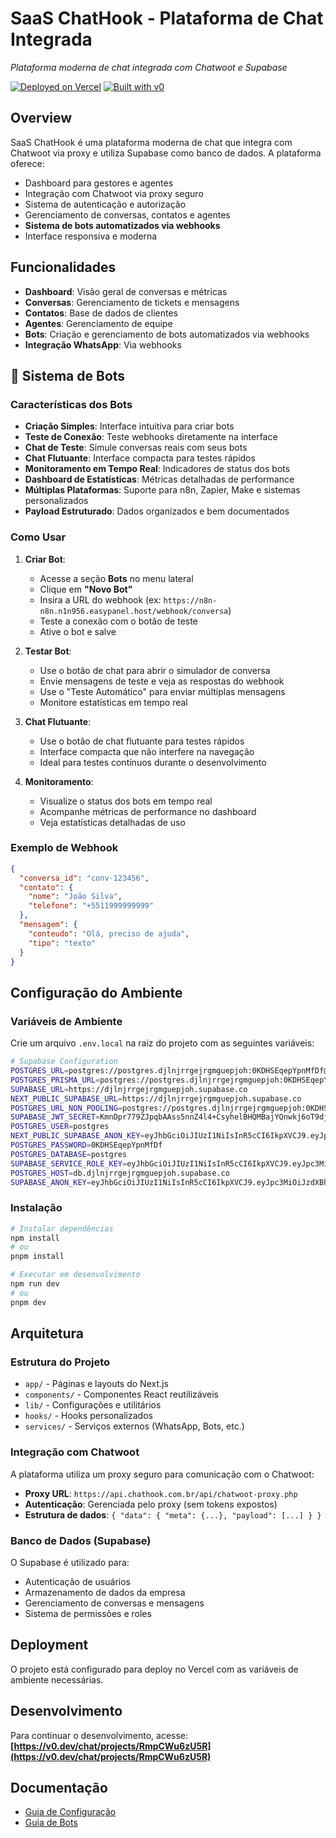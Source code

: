 # SaaS ChatHook - Plataforma de Chat Integrada

*Plataforma moderna de chat integrada com Chatwoot e Supabase*

[![Deployed on Vercel](https://img.shields.io/badge/Deployed%20on-Vercel-black?style=for-the-badge&logo=vercel)](https://vercel.com/rafael-portelas-projects/v0-modern-saa-s-platform)
[![Built with v0](https://img.shields.io/badge/Built%20with-v0.dev-black?style=for-the-badge)](https://v0.dev/chat/projects/RmpCWu6zU5R)

## Overview

SaaS ChatHook é uma plataforma moderna de chat que integra com Chatwoot via proxy e utiliza Supabase como banco de dados. A plataforma oferece:

- Dashboard para gestores e agentes
- Integração com Chatwoot via proxy seguro
- Sistema de autenticação e autorização
- Gerenciamento de conversas, contatos e agentes
- **Sistema de bots automatizados via webhooks**
- Interface responsiva e moderna

## Funcionalidades

- **Dashboard**: Visão geral de conversas e métricas
- **Conversas**: Gerenciamento de tickets e mensagens
- **Contatos**: Base de dados de clientes
- **Agentes**: Gerenciamento de equipe
- **Bots**: Criação e gerenciamento de bots automatizados via webhooks
- **Integração WhatsApp**: Via webhooks

## 🚀 Sistema de Bots

### Características dos Bots

- **Criação Simples**: Interface intuitiva para criar bots
- **Teste de Conexão**: Teste webhooks diretamente na interface
- **Chat de Teste**: Simule conversas reais com seus bots
- **Chat Flutuante**: Interface compacta para testes rápidos
- **Monitoramento em Tempo Real**: Indicadores de status dos bots
- **Dashboard de Estatísticas**: Métricas detalhadas de performance
- **Múltiplas Plataformas**: Suporte para n8n, Zapier, Make e sistemas personalizados
- **Payload Estruturado**: Dados organizados e bem documentados

### Como Usar

1. **Criar Bot**:
   - Acesse a seção **Bots** no menu lateral
   - Clique em **"Novo Bot"**
   - Insira a URL do webhook (ex: `https://n8n-n8n.n1n956.easypanel.host/webhook/conversa`)
   - Teste a conexão com o botão de teste
   - Ative o bot e salve

2. **Testar Bot**:
   - Use o botão de chat para abrir o simulador de conversa
   - Envie mensagens de teste e veja as respostas do webhook
   - Use o "Teste Automático" para enviar múltiplas mensagens
   - Monitore estatísticas em tempo real

3. **Chat Flutuante**:
   - Use o botão de chat flutuante para testes rápidos
   - Interface compacta que não interfere na navegação
   - Ideal para testes contínuos durante o desenvolvimento

4. **Monitoramento**:
   - Visualize o status dos bots em tempo real
   - Acompanhe métricas de performance no dashboard
   - Veja estatísticas detalhadas de uso

### Exemplo de Webhook

```json
{
  "conversa_id": "conv-123456",
  "contato": {
    "nome": "João Silva",
    "telefone": "+5511999999999"
  },
  "mensagem": {
    "conteudo": "Olá, preciso de ajuda",
    "tipo": "texto"
  }
}
```

## Configuração do Ambiente

### Variáveis de Ambiente

Crie um arquivo `.env.local` na raiz do projeto com as seguintes variáveis:

```bash
# Supabase Configuration
POSTGRES_URL=postgres://postgres.djlnjrrgejrgmguepjoh:0KDHSEqepYpnMfDf@aws-0-sa-east-1.pooler.supabase.com:6543/postgres?sslmode=require&supa=base-pooler.x
POSTGRES_PRISMA_URL=postgres://postgres.djlnjrrgejrgmguepjoh:0KDHSEqepYpnMfDf@aws-0-sa-east-1.pooler.supabase.com:6543/postgres?sslmode=require&pgbouncer=true
SUPABASE_URL=https://djlnjrrgejrgmguepjoh.supabase.co
NEXT_PUBLIC_SUPABASE_URL=https://djlnjrrgejrgmguepjoh.supabase.co
POSTGRES_URL_NON_POOLING=postgres://postgres.djlnjrrgejrgmguepjoh:0KDHSEqepYpnMfDf@aws-0-sa-east-1.pooler.supabase.com:5432/postgres?sslmode=require
SUPABASE_JWT_SECRET=KmnDpr779ZJpqbAAss5nnZ4l4+CsyhelBHQMBajYQnwkj6oT9djOwQmt9kg58g81X5rtfUw6r+g1kdeMBP8D4g==
POSTGRES_USER=postgres
NEXT_PUBLIC_SUPABASE_ANON_KEY=eyJhbGciOiJIUzI1NiIsInR5cCI6IkpXVCJ9.eyJpc3MiOiJzdXBhYmFzZSIsInJlZiI6ImRqbG5qcnJnZWpyZ21ndWVwam9oIiwicm9sZSI6ImFub24iLCJpYXQiOjE3NTMyNjE2MzYsImV4cCI6MjA2ODgzNzYzNn0.7N_nP26Z_efJpwH1bS-JGQkWNmpY0dM91jVolhjbo98
POSTGRES_PASSWORD=0KDHSEqepYpnMfDf
POSTGRES_DATABASE=postgres
SUPABASE_SERVICE_ROLE_KEY=eyJhbGciOiJIUzI1NiIsInR5cCI6IkpXVCJ9.eyJpc3MiOiJzdXBhYmFzZSIsInJlZiI6ImRqbG5qcnJnZWpyZ21ndWVwam9oIiwicm9sZSI6InNlcnZpY2Vfcm9sZSIsImlhdCI6MTc1MzI2MTYzNiwiZXhwIjoyMDY4ODM3NjM2fQ.Mq6qqVuqXCMcL8dG4lE1bn6Of_O3MWCdJHz3uNBOTGk
POSTGRES_HOST=db.djlnjrrgejrgmguepjoh.supabase.co
SUPABASE_ANON_KEY=eyJhbGciOiJIUzI1NiIsInR5cCI6IkpXVCJ9.eyJpc3MiOiJzdXBhYmFzZSIsInJlZiI6ImRqbG5qcnJnZWpyZ21ndWVwam9oIiwicm9sZSI6ImFub24iLCJpYXQiOjE3NTMyNjE2MzYsImV4cCI6MjA2ODgzNzYzNn0.7N_nP26Z_efJpwH1bS-JGQkWNmpY0dM91jVolhjbo98
```

### Instalação

```bash
# Instalar dependências
npm install
# ou
pnpm install

# Executar em desenvolvimento
npm run dev
# ou
pnpm dev
```

## Arquitetura

### Estrutura do Projeto

- `app/` - Páginas e layouts do Next.js
- `components/` - Componentes React reutilizáveis
- `lib/` - Configurações e utilitários
- `hooks/` - Hooks personalizados
- `services/` - Serviços externos (WhatsApp, Bots, etc.)

### Integração com Chatwoot

A plataforma utiliza um proxy seguro para comunicação com o Chatwoot:

- **Proxy URL**: `https://api.chathook.com.br/api/chatwoot-proxy.php`
- **Autenticação**: Gerenciada pelo proxy (sem tokens expostos)
- **Estrutura de dados**: `{ "data": { "meta": {...}, "payload": [...] } }`

### Banco de Dados (Supabase)

O Supabase é utilizado para:

- Autenticação de usuários
- Armazenamento de dados da empresa
- Gerenciamento de conversas e mensagens
- Sistema de permissões e roles

## Deployment

O projeto está configurado para deploy no Vercel com as variáveis de ambiente necessárias.

## Desenvolvimento

Para continuar o desenvolvimento, acesse:
**[https://v0.dev/chat/projects/RmpCWu6zU5R](https://v0.dev/chat/projects/RmpCWu6zU5R)**

## Documentação

- [Guia de Configuração](./SETUP.md)
- [Guia de Bots](./docs/bots-guide.md)
